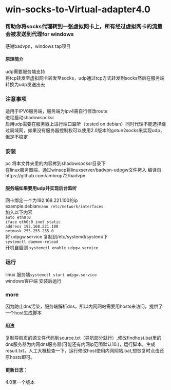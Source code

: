 # win-socks-to-Virtual-adapter4.0
<h3>帮助你将socks代理转到一张虚拟网卡上，所有经过虚拟网卡的流量会被发送到代理for windows </h3>
<p>感谢badvpn，windows tap项目  <br>
<h4>原理简介</h4>
<p>udp需要服务端支持<br>
将tcp转发至虚拟网卡转发至socks，udp通过tcp方式转发到socks然后在服务端转换为udp发送出去</p>
<h3>注意事项</h3>
适用于IPV6服务端，服务端为ipv4需自行修改route<br>
进程启动shadowsocksr<br>
启用udp需要在服务器上进行端口监听（tested on debian）同时代理不能选择绕过局域网，如果没有服务器控制权可以使用2.0版本的gotun2socks来实现udp，但是不稳定</p>
<h3>安装</h3>
<p>pc 将本文件夹里的内容拷到shadowsocksr目录下<br>
在linux服务器端，通过winscp将linuxserver/badvpn-udpgw文件拷入  编译自https://github.com/ambrop72/badvpn<br>
<h4>服务端如果要用udp并实现后台监听</h4>
网卡绑定一个为192.168.221.100的ip <br>
example:debian<code>nano /etc/network/interfaces</code><br>
加入以下内容<br>
<code>auto eth0:0</code><br>
<code>iface eth0:0 inet static</code><br>
<code>address 192.168.221.100</code><br>
<code>netmask 255.255.255.0</code><br>
将 udpgw.service 复制到/etc/systemd/system/下<br>
<code>systemctl daemon-reload</code><br>
开机自启则 <code>systemctl enable udpgw.service</code></p>
<h3>运行</h3>
<p>linux 服务端<code>systemctl start udpgw.service</code> <br>
windows客户端 安装后运行</p>
<h3>more</h3>
<p>因为防止dns污染，服务端解析dns，所以内网网站需要用hosts来访问，提供了一个host生成脚本</p>
<h4>用法</h4>
<p>复制导航页的源文件代码到source.txt（导航部分就行）,修改findhost.bat里的dns服务器为内网dns服务器(可能还有内网ip范围默认10.)，运行脚本，生成result.txt，人工大概检查一下，运行修改host使用内网网站.bat,想恢复时点击还原hosts即可。</p>
<h4>更新日志：</h4>
<p>4.0第一个版本

</p>
